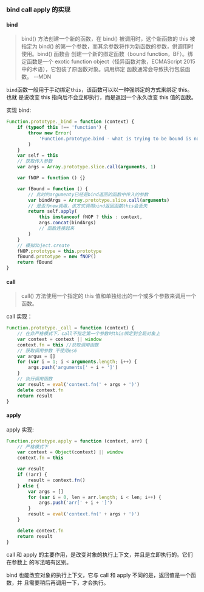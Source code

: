 ### bind call apply 的实现

#### bind

> bind() 方法创建一个新的函数，在 bind() 被调用时，这个新函数的 this 被指定为
> bind() 的第一个参数，而其余参数将作为新函数的参数，供调用时使用。bind() 函数会
> 创建一个新的绑定函数（bound function，BF）。绑定函数是一个 exotic function
> object（怪异函数对象，ECMAScript 2015 中的术语），它包装了原函数对象。调用绑定
> 函数通常会导致执行包装函数。 --MDN

`bind`函数一般用于手动绑定`this`，该函数可以以一种强绑定的方式来绑定 this。也就
是说改变 this 指向后不会立即执行，而是返回一个永久改变 this 值的函数。

实现 bind:

```js
Function.prototype._bind = function (context) {
    if (typeof this !== 'function') {
        throw new Error(
            'Function.prototype.bind - what is trying to be bound is not callable'
        )
    }
    var self = this
    // 获取传入参数
    var args = Array.prototype.slice.call(arguments, 1)

    var fNOP = function () {}

    var fBound = function () {
        // 此时的argumenty已经是bind返回的函数中传入的参数
        var bindArgs = Array.prototype.slice.call(arguments)
        // 是否为new调用，该方式调用bind返回函数this会丢失
        return self.apply(
            this instanceof fNOP ? this : context,
            args.concat(bindArgs)
            // 函数连接起来
        )
    }
    // 模拟Object.create
    fNOP.prototype = this.prototype
    fBound.prototype = new fNOP()
    return fBound
}
```

#### call

> call() 方法使用一个指定的 this 值和单独给出的一个或多个参数来调用一个函数。

call 实现：

```js
Function.prototype._call = function (context) {
    // 在非严格模式下，call不指定第一个参数时this绑定到全局对象上
    var context = context || window
    context.fn = this //获取调用函数
    // 获取调用参数 不使用es6
    var argus = []
    for (var i = 1; i < arguments.length; i++) {
        args.push('arguments[' + i + ']')
    }
    // 执行调用函数
    var result = eval('context.fn(' + args + ')')
    delete context.fn
    return result
}
```

#### apply

apply 实现:

```js
Function.prototype.apply = function (context, arr) {
    // 严格模式下
    var context = Object(context) || window
    context.fn = this

    var result
    if (!arr) {
        result = context.fn()
    } else {
        var args = []
        for (var i = 0, len = arr.length; i < len; i++) {
            args.push('arr[' + i + ']')
        }
        result = eval('context.fn(' + args + ')')
    }

    delete context.fn
    return result
}
```

call 和 apply 的主要作用，是改变对象的执行上下文，并且是立即执行的。它们在参数上
的写法略有区别。

bind 也能改变对象的执行上下文，它与 call 和 apply 不同的是，返回值是一个函数，并
且需要稍后再调用一下，才会执行。
